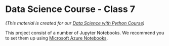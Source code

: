 # Data Science Course - Class 7 
_(This material is created for our [Data Science with Python Course](https://rmotr.com/data-science-python-course))_

This project consist of a number of Jupyter Notebooks. We recommend you to set them up using [Microsoft Azure Notebooks](https://notebooks.azure.com).
